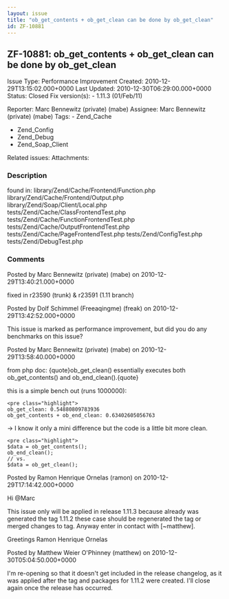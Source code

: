```yaml
---
layout: issue
title: "ob_get_contents + ob_get_clean can be done by ob_get_clean"
id: ZF-10881
---
```


ZF-10881: ob\_get\_contents + ob\_get\_clean can be done by ob\_get\_clean
--------------------------------------------------------------------------

 Issue Type: Performance Improvement Created: 2010-12-29T13:15:02.000+0000 Last Updated: 2010-12-30T06:29:00.000+0000 Status: Closed Fix version(s): - 1.11.3 (01/Feb/11)
 
 Reporter:  Marc Bennewitz (private) (mabe)  Assignee:  Marc Bennewitz (private) (mabe)  Tags: - Zend\_Cache
- Zend\_Config
- Zend\_Debug
- Zend\_Soap\_Client
 
 Related issues: 
 Attachments: 
### Description

found in: library/Zend/Cache/Frontend/Function.php library/Zend/Cache/Frontend/Output.php library/Zend/Soap/Client/Local.php tests/Zend/Cache/ClassFrontendTest.php tests/Zend/Cache/FunctionFrontendTest.php tests/Zend/Cache/OutputFrontendTest.php tests/Zend/Cache/PageFrontendTest.php tests/Zend/ConfigTest.php tests/Zend/DebugTest.php

 

 

### Comments

Posted by Marc Bennewitz (private) (mabe) on 2010-12-29T13:40:21.000+0000

fixed in r23590 (trunk) & r23591 (1.11 branch)

 

 

Posted by Dolf Schimmel (Freeaqingme) (freak) on 2010-12-29T13:42:52.000+0000

This issue is marked as performance improvement, but did you do any benchmarks on this issue?

 

 

Posted by Marc Bennewitz (private) (mabe) on 2010-12-29T13:58:40.000+0000

from php doc: {quote}ob\_get\_clean() essentially executes both ob\_get\_contents() and ob\_end\_clean().{quote}

this is a simple bench out (runs 1000000):

 
    <pre class="highlight">
    ob_get_clean: 0.54880809783936
    ob_get_contents + ob_end_clean: 0.63402605056763


-> I know it only a mini difference but the code is a little bit more clean.

 
    <pre class="highlight">
    $data = ob_get_contents();
    ob_end_clean();
    // vs.
    $data = ob_get_clean();


 

 

Posted by Ramon Henrique Ornelas (ramon) on 2010-12-29T17:14:42.000+0000

Hi @Marc

This issue only will be applied in release 1.11.3 because already was generated the tag 1.11.2 these case should be regenerated the tag or merged changes to tag. Anyway enter in contact with [~matthew].

Greetings Ramon Henrique Ornelas

 

 

Posted by Matthew Weier O'Phinney (matthew) on 2010-12-30T05:04:50.000+0000

I'm re-opening so that it doesn't get included in the release changelog, as it was applied after the tag and packages for 1.11.2 were created. I'll close again once the release has occurred.

 

 